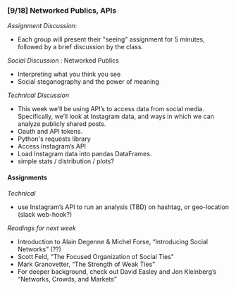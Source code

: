 ### [9/18] Networked Publics, APIs

_Assignment Discussion_: 
- Each group will present their "seeing" assignment for 5 minutes, followed by a brief discussion by the class.

_Social Discussion_ : Networked Publics
- Interpreting what you think you see
- Social steganography and the power of meaning

_Technical Discussion_
- This week we’ll be using API’s to access data from social media. Specifically, we’ll look at Instagram data, and ways in which we can analyze publicly shared posts.
- Oauth and API tokens.
- Python's requests library
- Access Instagram’s API
- Load Instagram data into pandas DataFrames.
- simple stats / distribution / plots?

#### Assignments

_Technical_
- use Instagram’s API to run an analysis (TBD) on hashtag, or geo-location (slack web-hook?)

_Readings for next week_
- Introduction to Alain Degenne & Michel Forse, “Introducing Social Networks”  (??)
- Scott Feld, “The Focused Organization of Social Ties"
- Mark Granovetter, “The Strength of Weak Ties” 
- For deeper background, check out David Easley and Jon Kleinberg’s “Networks, Crowds, and Markets” 
